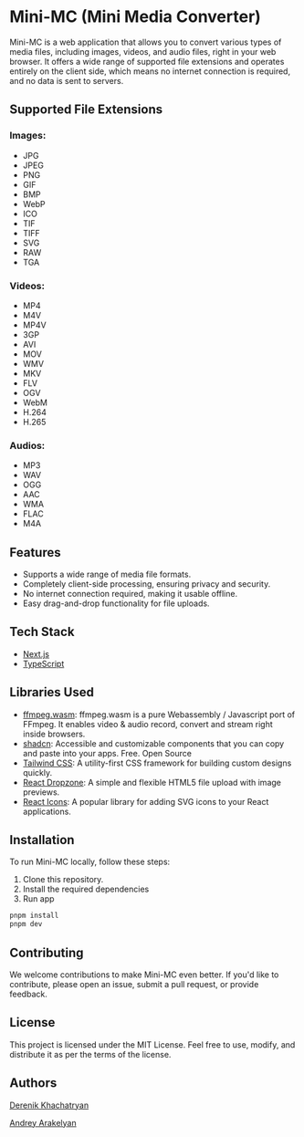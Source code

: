 # Mini-MC (Mini Media Converter)

Mini-MC is a web application that allows you to convert various types of media files, including images, videos, and audio files, right in your web browser. It offers a wide range of supported file extensions and operates entirely on the client side, which means no internet connection is required, and no data is sent to servers.

## Supported File Extensions

### Images:
- JPG
- JPEG
- PNG
- GIF
- BMP
- WebP
- ICO
- TIF
- TIFF
- SVG
- RAW
- TGA

### Videos:
- MP4
- M4V
- MP4V
- 3GP
- AVI
- MOV
- WMV
- MKV
- FLV
- OGV
- WebM
- H.264
- H.265

### Audios:
- MP3
- WAV
- OGG
- AAC
- WMA
- FLAC
- M4A

## Features

- Supports a wide range of media file formats.
- Completely client-side processing, ensuring privacy and security.
- No internet connection required, making it usable offline.
- Easy drag-and-drop functionality for file uploads.

## Tech Stack

- [Next.js](https://nextjs.org/)
- [TypeScript](https://www.typescriptlang.org/)

## Libraries Used

- [ffmpeg.wasm](https://github.com/ffmpegwasm/ffmpeg.wasm): ffmpeg.wasm is a pure Webassembly / Javascript port of FFmpeg. It enables video & audio record, convert and stream right inside browsers.
- [shadcn](https://ui.shadcn.com/): Accessible and customizable components that you can copy and paste into your apps. Free. Open Source
- [Tailwind CSS](https://tailwindcss.com/): A utility-first CSS framework for building custom designs quickly.
- [React Dropzone](https://react-dropzone.js.org/): A simple and flexible HTML5 file upload with image previews.
- [React Icons](https://react-icons.github.io/react-icons/): A popular library for adding SVG icons to your React applications.

## Installation

To run Mini-MC locally, follow these steps:

1. Clone this repository.
2. Install the required dependencies
3. Run app

```bash
pnpm install
pnpm dev
```
## Contributing

We welcome contributions to make Mini-MC even better. If you'd like to contribute, please open an issue, submit a pull request, or provide feedback.

## License
This project is licensed under the MIT License. Feel free to use, modify, and distribute it as per the terms of the license.

## Authors
[Derenik Khachatryan](https://github.com/b4rb13)

[Andrey Arakelyan](https://github.com/andryush)


